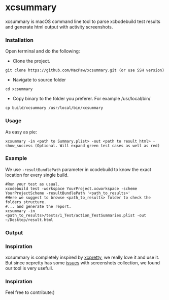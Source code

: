 # xcsummary
xcsummary is macOS command line tool to parse xcbodebuild test results and generate html output with activity screenshots.

### Installation

Open terminal and do the following:

* Clone the project.
```shell
git clone https://github.com/MacPaw/xcsummary.git (or use SSH version)
```

* Navigate to source folder
```shell
cd xcsummary
```

* Copy binary to the folder you preferer. For example /usr/local/bin/
```shell
cp build/xcsummary /usr/local/bin/xcsummary
```
### Usage

As easy as pie:
```shell
xcsummary -in <path to Summary.plist> -out <path to result html> -show_success (Optional. Will expand green test cases as well as red)
```

### Example

We use `-resultBundlePath` parameter in xcodebuild to know the exact location for every single build.
```shell
#Run your test as usual.
xcodebuild test -workspace YourProject.xcworkspace -scheme YourProjectScheme -resultBundlePath '<path_to_results>' 
#Here we suggest to browse <path_to_results> folder to check the folders structure.
#... and generate the report.
xcsummary -in <path_to_results>/tests/1_Test/action_TestSummaries.plist -out ~/Desktop/result.html
```

### Output

### Inspiration
xcsummary is completely inspired by [xcpretty](https://github.com/supermarin/xcpretty), we really love it and use it. But since xcpretty has some [issues](https://github.com/supermarin/xcpretty/issues/251) with screenshots collection, we found our tool is very usefull. 

### Inspiration
Feel free to contribute:)
